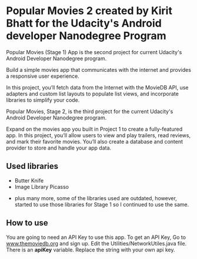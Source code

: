 # Popular Movies 2 created by Kirit Bhatt for the Udacity's Android developer Nanodegree Program

Popular Movies (Stage 1) App is the second project for current Udacity's Android Developer Nanodegree program.

Build a simple movies app that communicates with the internet and provides a responsive user experience. 

In this project, you’ll fetch data from the Internet with the MovieDB API, use adapters and custom list layouts
to populate list views, and incorporate libraries to simplify your code.

Popular Movies, Stage 2, is the third project for the current Udacity's Android Developer Nanodegree program.

Expand on the movies app you built in Project 1 to create a fully-featured app. 
In this project, you’ll allow users to view and play trailers, read reviews, and mark their favorite movies. 
You’ll also create a database and content provider to store and handle your app data.


## Used libraries
- Butter Knife
- Image Library Picasso
+ plus many more, some of the libraries used are outdated, however, started to use those libraries for Stage 1 so I continued to use the same.

## How to use
You are going to need an API Key to use this app. To get an API Key, Go to www.themoviedb.org and sign up. 
Edit the Utilities/NetworkUtiles.java file. There is an **apiKey** variable. Replace the string with your own api key. 